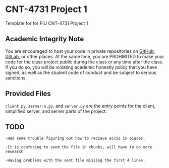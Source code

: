 # CNT-4731 Project 1

Template for for FIU CNT-4731 Project 1

## Academic Integrity Note

You are encouraged to host your code in private repositories on [GitHub](https://github.com/), [GitLab](https://gitlab.com), or other places.  At the same time, you are PROHIBITED to make your code for the class project public during the class or any time after the class.  If you do so, you will be violating academic honestly policy that you have signed, as well as the student code of conduct and be subject to serious sanctions.

## Provided Files

`client.py`, `server-s.py`, and  `server.py` are the entry points for the client, simplified server, and server parts of the project.

## TODO

    -Had some trouble figuring out how to recieve accio in pieces.
    
    -It is confusing to send the file in chunks, will have to do more research
    
    -Having problems with the sent file missing the first 4 lines.
